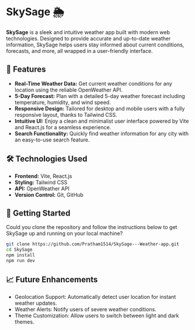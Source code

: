 # SkySage 🌦️

**SkySage** is a sleek and intuitive weather app built with modern web technologies. Designed to provide accurate and up-to-date weather information, SkySage helps users stay informed about current conditions, forecasts, and more, all wrapped in a user-friendly interface.

## 🌟 Features
- **Real-Time Weather Data:** Get current weather conditions for any location using the reliable OpenWeather API.
- **5-Day Forecast:** Plan with a detailed 5-day weather forecast including temperature, humidity, and wind speed.
- **Responsive Design:** Tailored for desktop and mobile users with a fully responsive layout, thanks to Tailwind CSS.
- **Intuitive UI:** Enjoy a clean and minimalist user interface powered by Vite and React.js for a seamless experience.
- **Search Functionality:** Quickly find weather information for any city with an easy-to-use search feature.

## 🛠️ Technologies Used
- **Frontend:** Vite, React.js
- **Styling:** Tailwind CSS
- **API:** OpenWeather API
- **Version Control:** Git, GitHub

## 🚀 Getting Started
Could you clone the repository and follow the instructions below to get SkySage up and running on your local machine?

```bash
git clone https://github.com/Pratham1514/SkySage---Weather-app.git
cd SkySage
npm install
npm run dev
```

## 📈 Future Enhancements
- Geolocation Support: Automatically detect user location for instant weather updates.
- Weather Alerts: Notify users of severe weather conditions.
- Theme Customization: Allow users to switch between light and dark themes.
